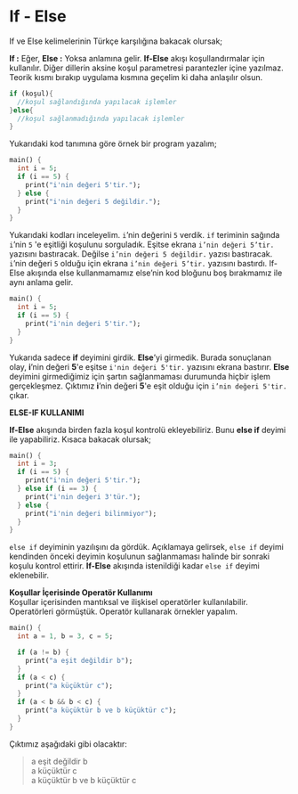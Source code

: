 # If - Else

If ve Else kelimelerinin Türkçe karşılığına bakacak olursak;

**If :** Eğer, **Else :** Yoksa anlamına gelir. **If-Else** akışı koşullandırmalar için kullanılır. Diğer dillerin aksine koşul parametresi parantezler içine yazılmaz. Teorik kısmı bırakıp uygulama kısmına geçelim ki daha anlaşılır olsun.

```dart
if (koşul){
  //koşul sağlandığında yapılacak işlemler
}else{
  //koşul sağlanmadığında yapılacak işlemler
}
```

Yukarıdaki kod tanımına göre örnek bir program yazalım;

```dart
main() {
  int i = 5;
  if (i == 5) {
    print("i'nin değeri 5'tir.");
  } else {
    print("i'nin değeri 5 değildir.");
  }
}
```

Yukarıdaki kodları inceleyelim. `i`’nin değerini `5` verdik. `if` teriminin sağında `i`’nin `5` 'e eşitliği koşulunu sorguladık. Eşitse ekrana `i’nin değeri 5’tir.` yazısını bastıracak. Değilse `i’nin değeri 5 değildir.` yazısı bastıracak. `i`’nin değeri `5` olduğu için ekrana `i’nin değeri 5’tir.` yazısını bastırdı. If-Else akışında else kullanmamamız else’nin kod bloğunu boş bırakmamız ile aynı anlama gelir.

```dart
main() {
  int i = 5;
  if (i == 5) {
    print("i'nin değeri 5'tir.");
  }
}
```

Yukarıda sadece **if** deyimini girdik. **Else**’yi girmedik. Burada sonuçlanan olay, **i**’nin değeri **5**'e eşitse `i'nin değeri 5'tir.` yazısını ekrana bastırır. **Else** deyimini girmediğimiz için şartın sağlanmaması durumunda hiçbir işlem gerçekleşmez. Çıktımız **i**’nin değeri **5**'e eşit olduğu için `i’nin değeri 5'tir.` çıkar.

**ELSE-IF KULLANIMI**

**If-Else** akışında birden fazla koşul kontrolü ekleyebiliriz. Bunu **else if** deyimi ile yapabiliriz. Kısaca bakacak olursak;

```dart
main() {
  int i = 3;
  if (i == 5) {
    print("i'nin değeri 5'tir.");
  } else if (i == 3) {
    print("i'nin değeri 3'tür.");
  } else {
    print("i'nin değeri bilinmiyor");
  }
}
```

`else if` deyiminin yazılışını da gördük. Açıklamaya gelirsek, `else if` deyimi kendinden önceki deyimin koşulunun sağlanmaması halinde bir sonraki koşulu kontrol ettirir. **If-Else** akışında istenildiği kadar `else if` deyimi eklenebilir.

  
**Koşullar İçerisinde Operatör Kullanımı**  
Koşullar içerisinden mantıksal ve ilişkisel operatörler kullanılabilir. Operatörleri görmüştük. Operatör kullanarak örnekler yapalım.

```dart
main() {
  int a = 1, b = 3, c = 5;

  if (a != b) {
    print("a eşit değildir b");
  }
  if (a < c) {
    print("a küçüktür c");
  }
  if (a < b && b < c) {
    print("a küçüktür b ve b küçüktür c");
  }
}
```

Çıktımız aşağıdaki gibi olacaktır:

> a eşit değildir b  
> a küçüktür c  
> a küçüktür b ve b küçüktür c

